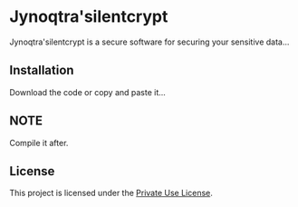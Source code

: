 # Jynoqtra'silentcrypt
Jynoqtra'silentcrypt is a secure software for securing your sensitive data...

## Installation
Download the code or copy and paste it...

## NOTE
Compile it after.

## License
This project is licensed under the [Private Use License](LICENSE.md).
